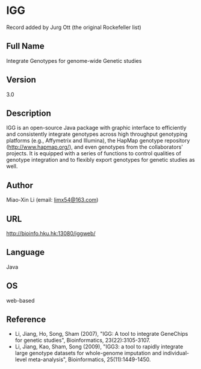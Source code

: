 # IGG
Record added by Jurg Ott (the original Rockefeller list)

## Full Name
Integrate Genotypes for genome-wide Genetic studies

## Version
3.0

## Description
IGG is an open-source Java package with graphic interface to efficiently and consistently integrate genotypes across high throughput genotyping platforms (e.g., Affymetrix and Illumina), the HapMap genotype repository (http://www.hapmap.org/), and even genotypes from the collaborators' projects. It is equipped with a series of functions to control qualities of genotype integration and to flexibly export genotypes for genetic studies as well.

## Author
Miao-Xin Li (email: limx54@163.com)

## URL
http://bioinfo.hku.hk:13080/iggweb/

## Language
Java

## OS
web-based

## Reference
* Li, Jiang, Ho, Song, Sham (2007), "IGG: A tool to integrate GeneChips for genetic studies", Bioinformatics, 23(22):3105-3107.
* Li, Jiang, Kao, Sham, Song (2009), "IGG3: a tool to rapidly integrate large genotype datasets for whole-genome imputation and individual-level meta-analysis", Bioinformatics, 25(11):1449-1450.